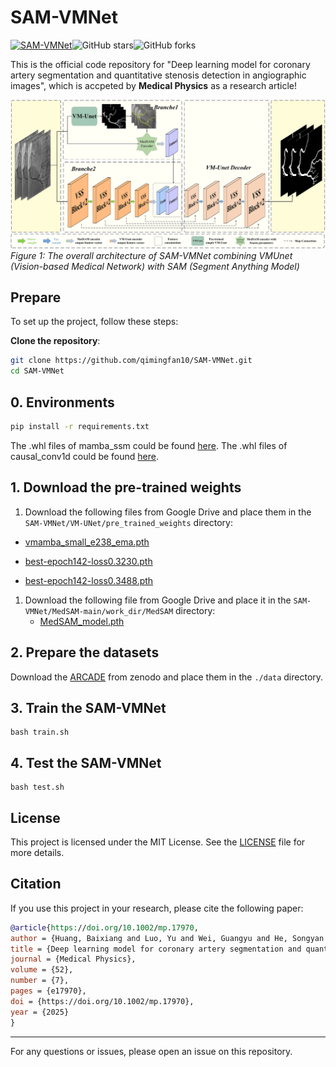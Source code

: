 # SAM-VMNet

[![SAM-VMNet](https://img.shields.io/badge/Hugging%20Face-Models-c93837?style=flat-square)](https://huggingface.co/ly17/SAM-VMNet)![GitHub stars](https://img.shields.io/github/stars/qimingfan10/SAM-VMNet)![GitHub forks](https://img.shields.io/github/forks/qimingfan10/SAM-VMNet)


This is the official code repository for "Deep learning model for coronary artery segmentation and quantitative stenosis detection in angiographic images", which is accpeted by **Medical Physics** as a research article!

![Framework Architecture](samvm-net.jpg)
*Figure 1: The overall architecture of SAM-VMNet combining VMUnet (Vision-based Medical Network) with SAM (Segment Anything Model)*


## Prepare

To set up the project, follow these steps:

**Clone the repository**:

   ```bash
   git clone https://github.com/qimingfan10/SAM-VMNet.git
   cd SAM-VMNet
   ```

## 0. Environments

   ```bash
   pip install -r requirements.txt
   ```

The .whl files of mamba_ssm could be found [here](https://github.com/state-spaces/mamba/releases).
The .whl files of causal_conv1d could be found [here](https://github.com/Dao-AILab/causal-conv1d/releases).

## 1. Download the pre-trained weights

   1. Download the following files from Google Drive and place them in the `SAM-VMNet/VM-UNet/pre_trained_weights` directory:
   
   - [vmamba_small_e238_ema.pth](https://drive.google.com/file/d/1XL7JuacjoZCr8w2b0c8CaQn8b0hREblk/view?usp=drive_link)
  
   - [best-epoch142-loss0.3230.pth](https://drive.google.com/file/d/1OKIzUM_L6FeEqyuIsAMn4x-FHptizTkG/view?usp=drive_link)
  
   - [best-epoch142-loss0.3488.pth](https://drive.google.com/file/d/1jsZKakA4FrYaMXNp6qkVtxXwwcJQKrW4/view?usp=drive_link)

  1. Download the following file from Google Drive and place it in the `SAM-VMNet/MedSAM-main/work_dir/MedSAM` directory:
     - [MedSAM_model.pth](https://drive.google.com/file/d/1O5IVkcVxd2RtOcZEKuTR3WkOBiosHBfz/view?usp=drive_link)

## 2. Prepare the datasets

Download the [ARCADE](https://zenodo.org/records/10390295) from zenodo and place them in the `./data` directory.

## 3. Train the SAM-VMNet

```
bash train.sh
```

## 4. Test the SAM-VMNet

```
bash test.sh
```


## License

This project is licensed under the MIT License. See the [LICENSE](LICENSE) file for more details.

## Citation

If you use this project in your research, please cite the following paper:

```bibtex
@article{https://doi.org/10.1002/mp.17970,
author = {Huang, Baixiang and Luo, Yu and Wei, Guangyu and He, Songyan and Shao, Yushuang and Zeng, Xueying and Zhang, Qing},
title = {Deep learning model for coronary artery segmentation and quantitative stenosis detection in angiographic images},
journal = {Medical Physics},
volume = {52},
number = {7},
pages = {e17970},
doi = {https://doi.org/10.1002/mp.17970},
year = {2025}
}
```

---

For any questions or issues, please open an issue on this repository.
